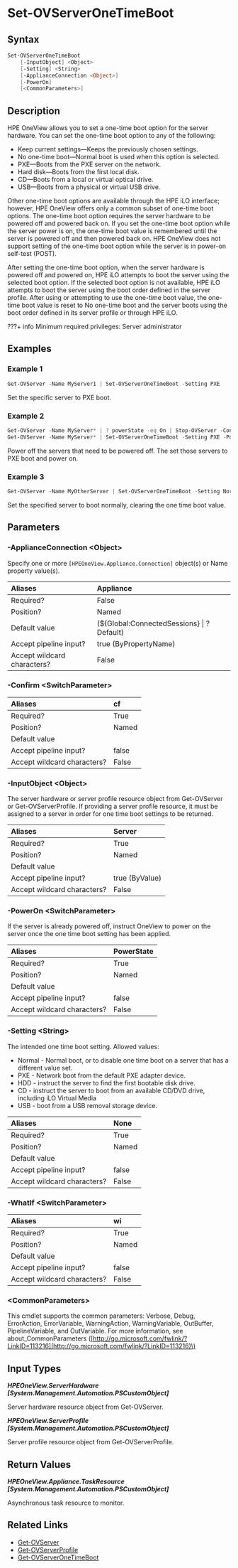 ﻿---
description: Modify a servers current One Time Boot setting.
---

# Set-OVServerOneTimeBoot

## Syntax

```powershell
Set-OVServerOneTimeBoot
    [-InputObject] <Object>
    [-Setting] <String>
    [-ApplianceConnection <Object>]
    [-PowerOn]
    [<CommonParameters>]
```

## Description

HPE OneView allows you to set a one-time boot option for the server hardware. You can set the one-time boot option to any of the following:

* Keep current settings—Keeps the previously chosen settings.
* No one-time boot—Normal boot is used when this option is selected.
* PXE—Boots from the PXE server on the network.
* Hard disk—Boots from the first local disk.
* CD—Boots from a local or virtual optical drive.
* USB—Boots from a physical or virtual USB drive.

Other one-time boot options are available through the HPE iLO interface; however, HPE OneView offers only a common subset of one-time boot options. The one-time boot option requires the server hardware to be powered off and powered back on. If you set the one-time boot option while the server power is on, the one-time boot value is remembered until the server is powered off and then powered back on. HPE OneView does not support setting of the one-time boot option while the server is in power-on self-test (POST).

After setting the one-time boot option, when the server hardware is powered off and powered on, HPE iLO attempts to boot the server using the selected boot option. If the selected boot option is not available, HPE iLO attempts to boot the server using the boot order defined in the server profile. After using or attempting to use the one-time boot value, the one-time boot value is reset to No one-time boot and the server boots using the boot order defined in its server profile or through HPE iLO.

???+ info
Minimum required privileges: Server administrator

## Examples

###  Example 1 

```powershell
Get-OVServer -Name MyServer1 | Set-OVServerOneTimeBoot -Setting PXE
```

Set the specific server to PXE boot.

###  Example 2 

```powershell
Get-OVServer -Name MyServer* | ? powerState -eq On | Stop-OVServer -Confirm:$false
Get-OVServer -Name MyServer* | Set-OVServerOneTimeBoot -Setting PXE -PowerOn
```

Power off the servers that need to be powered off. The set those servers to PXE boot and power on.

###  Example 3 

```powershell
Get-OVServer -Name MyOtherServer | Set-OVServerOneTimeBoot -Setting Normal
```

Set the specified server to boot normally, clearing the one time boot value.

## Parameters

### -ApplianceConnection &lt;Object&gt;

Specify one or more `[HPEOneView.Appliance.Connection]` object(s) or Name property value(s).

| Aliases | Appliance |
| :--- | :--- |
| Required? | False |
| Position? | Named |
| Default value | (${Global:ConnectedSessions} &vert; ? Default) |
| Accept pipeline input? | true (ByPropertyName) |
| Accept wildcard characters? | False |

### -Confirm &lt;SwitchParameter&gt;



| Aliases | cf |
| :--- | :--- |
| Required? | True |
| Position? | Named |
| Default value |  |
| Accept pipeline input? | false |
| Accept wildcard characters? | False |

### -InputObject &lt;Object&gt;

The server hardware or server profile resource object from Get-OVServer or Get-OVServerProfile.  If providing a server profile resource, it must be assigned to a server in order for one time boot settings to be returned.

| Aliases | Server |
| :--- | :--- |
| Required? | True |
| Position? | Named |
| Default value |  |
| Accept pipeline input? | true (ByValue) |
| Accept wildcard characters? | False |

### -PowerOn &lt;SwitchParameter&gt;

If the server is already powered off, instruct OneView to power on the server once the one time boot setting has been applied.

| Aliases | PowerState |
| :--- | :--- |
| Required? | True |
| Position? | Named |
| Default value |  |
| Accept pipeline input? | false |
| Accept wildcard characters? | False |

### -Setting &lt;String&gt;

The intended one time boot setting.  Allowed values:

* Normal - Normal boot, or to disable one time boot on a server that has a different value set.
* PXE - Network boot from the default PXE adapter device.
* HDD - instruct the server to find the first bootable disk drive.
* CD - instruct the server to boot from an available CD/DVD drive, including iLO Virtual Media
* USB - boot from a USB removal storage device.

| Aliases | None |
| :--- | :--- |
| Required? | True |
| Position? | Named |
| Default value |  |
| Accept pipeline input? | false |
| Accept wildcard characters? | False |

### -WhatIf &lt;SwitchParameter&gt;



| Aliases | wi |
| :--- | :--- |
| Required? | True |
| Position? | Named |
| Default value |  |
| Accept pipeline input? | false |
| Accept wildcard characters? | False |

### &lt;CommonParameters&gt;

This cmdlet supports the common parameters: Verbose, Debug, ErrorAction, ErrorVariable, WarningAction, WarningVariable, OutBuffer, PipelineVariable, and OutVariable. For more information, see about\_CommonParameters \([http://go.microsoft.com/fwlink/?LinkID=113216](http://go.microsoft.com/fwlink/?LinkID=113216)\)

## Input Types

_**HPEOneView.ServerHardware [System.Management.Automation.PSCustomObject]**_

Server hardware resource object from Get-OVServer.

_**HPEOneView.ServerProfile [System.Management.Automation.PSCustomObject]**_

Server profile resource object from Get-OVServerProfile.

## Return Values

_**HPEOneView.Appliance.TaskResource [System.Management.Automation.PSCustomObject]**_

Asynchronous task resource to monitor.

## Related Links

* [Get-OVServer](get-ovserver.md)
* [Get-OVServerProfile](get-ovserverprofile.md)
* [Get-OVServerOneTimeBoot](get-ovserveronetimeboot.md)
